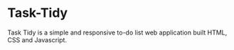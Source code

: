 # Task-Tidy
Task Tidy is a simple and responsive to-do list web application built HTML, CSS and  Javascript.
